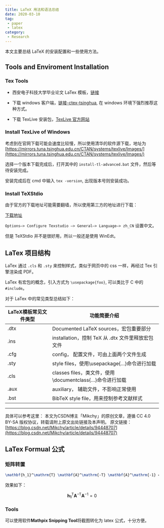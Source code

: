 ```yaml
---
title: LaTeX 用法和语法总结
date: 2020-03-10
tag:
 - paper
 - latex
category:
 - Research
---
```


本文主要总结 LaTeX 的安装配置和一些使用方法。

<!-- more -->

## Tools and Enviroment Installation

### Tex Tools

- 西安电子科技大学毕业论文 LaTex 模板，[链接](https://gr.xidian.edu.cn/info/1047/5087.htm)

- 下载 windows 客户端，[链接-ctex-tsinghua](https://mirrors.tuna.tsinghua.edu.cn/ctex/legacy/2.9/), 在 windows 环境下强烈推荐这种方式。

- 下载 TexLive 安装包，[TexLive 官方网站](http://tug.org/texlive/)

### Install TexLive of Windows

考虑到在官网下载可能会速度比较慢，所以使用清华的软件源下载，地址为[https://mirrors.tuna.tsinghua.edu.cn/CTAN/systems/texlive/Images/](https://mirrors.tuna.tsinghua.edu.cn/CTAN/systems/texlive/Images/)

选择一个版本下载完成后，打开其中的 `install-tl-advanced.bat` 文件，然后等待安装完成。

安装完成后在 cmd 中输入 `tex -version`, 出现版本号则安装成功。

### Install TeXStdio

由于官方的下载地址可能需要翻墙，所以使用第三方的地址进行下载：

[下载地址](https://sourceforge.net/projects/texstudio/files/latest/download)

`Options—> Configure Texstudio —> General—> Language—> zh_CN` 设置中文。

但是 TeXStdio 并不是很好用，所以一般还是使用 WinEdt。

## LaTex 项目结构

LaTex 通过 `.cls` 和 `.sty` 来控制样式，类似于网页中的 css 一样，再经过 Tex 引擎渲染成 PDF。

LaTex 有宏包的概念，引入方式为 `\usepackage{foo}`, 可以类比于 C 中的 `#include`。

对于 LaTex 中的常见类型总结如下：

| LaTeX模板常见文件类型 | 功能简要介绍                                             |
| --------------------- | -------------------------------------------------------- |
| .dtx                  | Documented LaTeX sources，宏包重要部分                   |
| .ins                  | installation，控制 TeX 从 .dtx 文件里释放宏包文件        |
| .cfg                  | config， 配置文件，可由上面两个文件生成                  |
| .sty                  | style files，使用\usepackage{…}命令进行加载              |
| .cls                  | classes files，类文件，使用\documentclass{…}命令进行加载 |
| .aux                  | auxiliary， 辅助文件，不影响正常使用                     |
| .bst                  | BibTeX style file，用来控制参考文献样式                  |

------------------------------------------------
具体可以参考这里：
本文为CSDN博主「Mikchy」的原创文章，遵循 CC 4.0 BY-SA 版权协议，转载请附上原文出处链接及本声明。
原文链接：[https://blog.csdn.net/Mikchy/article/details/94448707](https://blog.csdn.net/Mikchy/article/details/94448707)

## LaTex Formual 公式

### 矩阵转置

```tex
\mathbf{h_1}^\mathrm{T} \mathbf{A}^\mathrm{-T} \mathbf{A}^\mathrm{-1} = 0
```

效果如下：

$$\mathbf{h_1}^\mathrm{T} \mathbf{A}^\mathrm{-T} \mathbf{A}^\mathrm{-1} = 0$$

### Tools

可以使用软件**Mathpix Snipping Tool**将截图转化为 latex 公式，十分方便。